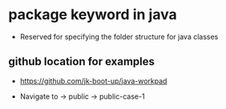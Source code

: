 # package keyword in java

* Reserved for specifying the folder structure for java classes

## github location for examples

* https://github.com/jk-boot-up/java-workpad

* Navigate to -> public -> public-case-1